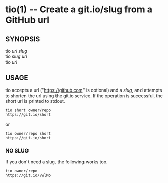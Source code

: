 tio(1) -- Create a git.io/slug from a GitHub url
=================================================

## SYNOPSIS

tio *url* *slug*<br>
tio *slug* *url*<br>
tio *url*<br>

## USAGE

tio accepts a url ("https://github.com" is optional) and a *slug*, and attempts to shorten the url using the git.io service. If the operation is successful, the short url is printed to stdout.

```
tio short owner/repo
https://git.io/short
```

or

```
tio owner/repo short
https://git.io/short
```

### NO SLUG

If you don't need a slug, the following works too.

```
tio owner/repo
https://git.io/vwlMo
```
